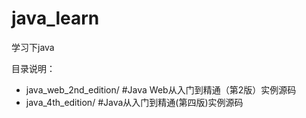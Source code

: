 # java_learn
学习下java

目录说明：
- java_web_2nd_edition/ #Java Web从入门到精通（第2版）实例源码
- java_4th_edition/     #Java从入门到精通(第四版)实例源码
